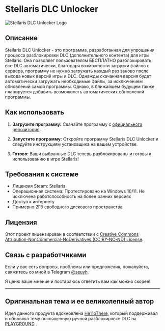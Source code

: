 # Stellaris DLC Unlocker

![Stellaris DLC Unlocker Logo](https://i.playground.ru/p/f72DV753c6AGIytPjdG_DA.png)

## Описание

Stellaris DLC Unlocker - это программа, разработанная для упрощения процесса разблокировки DLC (дополнительного контента) для игры Stellaris. Она позволяет пользователям БЕСПЛАТНО разблокировать все DLC автоматически, благодаря возможности загрузки файлов с сервера, программу не нужно загружать каждый раз заново после выхода новых версий игры и DLC. Однажды скачанная версия будет автоматически загружать необходимые файлы, за исключением обновлений самой программы. Однако, в ближайшем будущем также планируется добавить возможность автоматических обновлений программы.

## Как использовать

1. **Загрузите программу:** Скачайте программу с [официального репозитория](https://github.com/seuyh/stellaris-dlc-unlock).

2. **Запустите программу:** Откройте программу Stellaris DLC Unlocker и следуйте инструкциям установщика на вашем устройстве.

5. **Готово:** Ваши выбранные DLC теперь разблокированы и готовы к использованию в игре Stellaris!

## Требования к системе

- Лицензия Steam: Stellaris
- Операционная система: Протестировано на Windows 10/11. Не исключена работспособность на более ранних версиях
- Доступ к интернету
- Примерно 2Гб свободного дискового пространства

## Лицензия

Этот проект лицензирован в соответствии с [Creative Commons Attribution-NonCommercial-NoDerivatives (CC BY-NC-ND) License](https://creativecommons.org/licenses/by-nc-nd/4.0/deed.ru).

## Связь с разработчиками

Если у вас есть вопросы, проблемы или предложения, пожалуйста, свяжитесь со мной в Telegram [@seuyh](https://github.com/seuyh/stellaris-dlc-unlock).

Я ценю ваше мнение и постараюсь ответить вам как можно скорее!

--- 

## Оригинальная тема и ее великолепный автор

Идея данного продукта вдохновлена [He11oThere](https://t.me/Temri1337), который поддерживал и обновлял тему посвященную ручной разблокировке DLC на [PLAYGROUND](https://www.playground.ru/stellaris/cheat/stellaris_dlc_unlocker_razblokirovschik_dopolnenij_3_10-1088979#29894040) .
